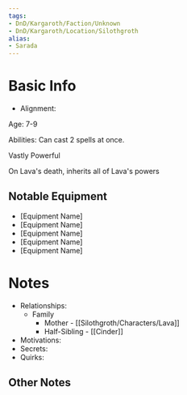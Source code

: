 ```yaml
---
tags:
- DnD/Kargaroth/Faction/Unknown
- DnD/Kargaroth/Location/Silothgroth
alias:
- Sarada
---
```

# Basic Info
- Alignment: 

Age: 7-9

Abilities: Can cast 2 spells at once. 

Vastly Powerful

On Lava's death, inherits all of Lava's powers

## Notable Equipment
- [Equipment Name]
- [Equipment Name]
- [Equipment Name]
- [Equipment Name]
- [Equipment Name]

# Notes
- Relationships: 
	- Family
		- Mother - [[Silothgroth/Characters/Lava]]
		- Half-Sibling - [[Cinder]]
- Motivations: 
- Secrets: 
- Quirks: 

## Other Notes



